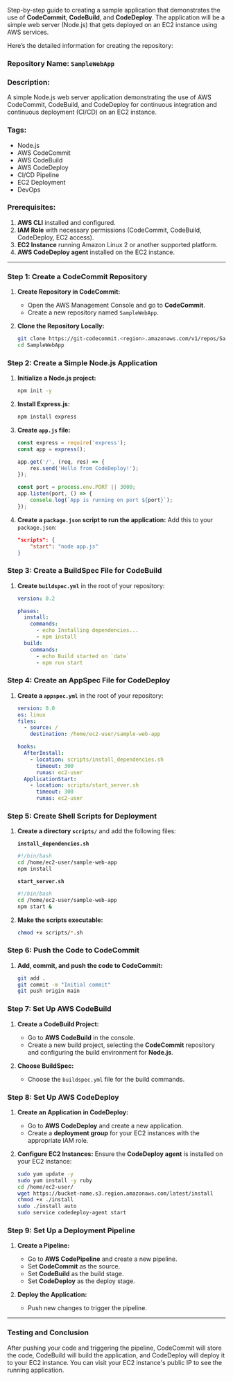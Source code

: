 Step-by-step guide to creating a sample application that demonstrates the use of **CodeCommit**, **CodeBuild**, and **CodeDeploy**. The application will be a simple web server (Node.js) that gets deployed on an EC2 instance using AWS services.

Here’s the detailed information for creating the repository:

### **Repository Name**: `SampleWebApp`

### **Description**: 
A simple Node.js web server application demonstrating the use of AWS CodeCommit, CodeBuild, and CodeDeploy for continuous integration and continuous deployment (CI/CD) on an EC2 instance.

### **Tags**:
- Node.js
- AWS CodeCommit
- AWS CodeBuild
- AWS CodeDeploy
- CI/CD Pipeline
- EC2 Deployment
- DevOps

### Prerequisites:
1. **AWS CLI** installed and configured.
2. **IAM Role** with necessary permissions (CodeCommit, CodeBuild, CodeDeploy, EC2 access).
3. **EC2 Instance** running Amazon Linux 2 or another supported platform.
4. **AWS CodeDeploy agent** installed on the EC2 instance.

---

### Step 1: Create a CodeCommit Repository

1. **Create Repository in CodeCommit:**
   - Open the AWS Management Console and go to **CodeCommit**.
   - Create a new repository named `SampleWebApp`.
   
2. **Clone the Repository Locally:**
   ```bash
   git clone https://git-codecommit.<region>.amazonaws.com/v1/repos/SampleWebApp
   cd SampleWebApp
   ```

### Step 2: Create a Simple Node.js Application

1. **Initialize a Node.js project:**
   ```bash
   npm init -y
   ```

2. **Install Express.js:**
   ```bash
   npm install express
   ```

3. **Create `app.js` file:**
   ```javascript
   const express = require('express');
   const app = express();

   app.get('/', (req, res) => {
       res.send('Hello from CodeDeploy!');
   });

   const port = process.env.PORT || 3000;
   app.listen(port, () => {
       console.log(`App is running on port ${port}`);
   });
   ```

4. **Create a `package.json` script to run the application:**
   Add this to your `package.json`:
   ```json
   "scripts": {
       "start": "node app.js"
   }
   ```

### Step 3: Create a BuildSpec File for CodeBuild

1. **Create `buildspec.yml`** in the root of your repository:
   ```yaml
   version: 0.2

   phases:
     install:
       commands:
         - echo Installing dependencies...
         - npm install
     build:
       commands:
         - echo Build started on `date`
         - npm run start
   ```

### Step 4: Create an AppSpec File for CodeDeploy

1. **Create a `appspec.yml`** in the root of your repository:
   ```yaml
   version: 0.0
   os: linux
   files:
     - source: /
       destination: /home/ec2-user/sample-web-app

   hooks:
     AfterInstall:
       - location: scripts/install_dependencies.sh
         timeout: 300
         runas: ec2-user
     ApplicationStart:
       - location: scripts/start_server.sh
         timeout: 300
         runas: ec2-user
   ```

### Step 5: Create Shell Scripts for Deployment

1. **Create a directory `scripts/`** and add the following files:

   **`install_dependencies.sh`**
   ```bash
   #!/bin/bash
   cd /home/ec2-user/sample-web-app
   npm install
   ```

   **`start_server.sh`**
   ```bash
   #!/bin/bash
   cd /home/ec2-user/sample-web-app
   npm start &
   ```

2. **Make the scripts executable:**
   ```bash
   chmod +x scripts/*.sh
   ```

### Step 6: Push the Code to CodeCommit

1. **Add, commit, and push the code to CodeCommit:**
   ```bash
   git add .
   git commit -m "Initial commit"
   git push origin main
   ```

### Step 7: Set Up AWS CodeBuild

1. **Create a CodeBuild Project:**
   - Go to **AWS CodeBuild** in the console.
   - Create a new build project, selecting the **CodeCommit** repository and configuring the build environment for **Node.js**.

2. **Choose BuildSpec:**
   - Choose the `buildspec.yml` file for the build commands.

### Step 8: Set Up AWS CodeDeploy

1. **Create an Application in CodeDeploy:**
   - Go to **AWS CodeDeploy** and create a new application.
   - Create a **deployment group** for your EC2 instances with the appropriate IAM role.

2. **Configure EC2 Instances:**
   Ensure the **CodeDeploy agent** is installed on your EC2 instance:
   ```bash
   sudo yum update -y
   sudo yum install -y ruby
   cd /home/ec2-user/
   wget https://bucket-name.s3.region.amazonaws.com/latest/install
   chmod +x ./install
   sudo ./install auto
   sudo service codedeploy-agent start
   ```

### Step 9: Set Up a Deployment Pipeline

1. **Create a Pipeline:**
   - Go to **AWS CodePipeline** and create a new pipeline.
   - Set **CodeCommit** as the source.
   - Set **CodeBuild** as the build stage.
   - Set **CodeDeploy** as the deploy stage.

2. **Deploy the Application:**
   - Push new changes to trigger the pipeline.

---

### Testing and Conclusion

After pushing your code and triggering the pipeline, CodeCommit will store the code, CodeBuild will build the application, and CodeDeploy will deploy it to your EC2 instance. You can visit your EC2 instance's public IP to see the running application.
